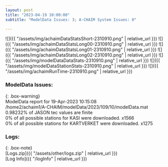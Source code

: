 ```yaml
---
layout: post
title: "2023-04-19 10:00:00"
subtitle: "ModelData Issues: 3; A-CHAIM System Issues: 0"

---
```


![]({{ "/assets/img/achaimDataStatsShort-2310910.png" | relative_url }})
![]({{ "/assets/img/achaimDataStatsLong00-2310910.png" | relative_url }})
![]({{ "/assets/img/achaimDataStatsLong01-2310910.png" | relative_url }})
![]({{ "/assets/img/achaimDataStatsLong02-2310910.png" | relative_url }})
![]({{ "/assets/img/modelDataDataStats-2310910.png" | relative_url }})
![]({{ "/assets/img/modelDataStationStats-2310910.png" | relative_url }})
![]({{ "/assets/img/achaimRunTime-2310910.png" | relative_url }})


### ModelData Issues:  
  
{: .box-warning}  
 ModelData report for 19-Apr-2023 10:15:08   
 /home2/achaim1/A-CHAIM/modelData/2023/109/10/modelData.mat   
 0.98232% of JASON tec values are finite   
 0% of all possible stations for KASI were downloaded. x1566   
 0% of all possible stations for KARTVERKET were downloaded. x1275   
  


### Logs:  
  
{: .box-note}  
[Logs.zip]({{ "/assets/other/logs.zip" | relative_url }})  
[Log Info]({{ "/logInfo" | relative_url }})  
